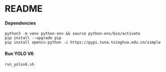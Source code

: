 # README

#### Dependencies

    python3 -m venv python-env && source python-env/bin/activate
    pip install --upgrade pip
    pip install opencv-python -i https://pypi.tuna.tsinghua.edu.cn/simple

#### Run YOLO V6

    run_yolov6.sh